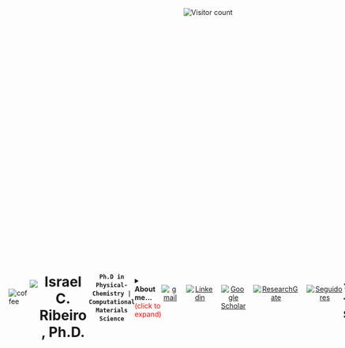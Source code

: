 <img align="right" src="https://komarev.com/ghpvc/?username=israel-c-ribeiro&color=0088CC&style=flat-square" alt="Visitor count" />

<div style="display: flex; align-items: center; justify-content: space-between; width: 100%; padding: 0 10%; box-sizing: border-box;">
  <!-- Imagem do GIF do café à esquerda -->
  <img src="https://github.com/user-attachments/assets/29f6f379-7a7c-4600-9424-6cc4edaa48f8" alt="coffee" style="width: 170px; height: auto;" />

  <!-- Imagem do texto de boas-vindas no centro -->
  <img src="https://readme-typing-svg.herokuapp.com/?font=Righteous&size=30&center=true&vCenter=true&width=500&height=70&duration=4000&lines=Hi+There!+🖖🏾;+Welcome+to+my+page!;" style="max-width: 100%; height: 70px; object-fit: contain;" />


<!-- Centered Name -->
<h1 align="center" style="margin-bottom: 0;">Israel C. Ribeiro, Ph.D.</h1>

<!-- Centered Subtitle -->
<p align="center" style="margin-top: 0; margin-bottom: 0;">
  <strong><code>Ph.D in Physical-Chemistry | Computational Materials Science</code></strong>
</p>


<details>
  <summary><strong>About me...</strong><span style="color: red;">(click to expand)</span>
  </summary>
  <p>
I am a Computational Materials Scientist and Postdoctoral Researcher at the University of Mons (UMONS), passionate about bridging chemistry, materials science, and data analytics. I hold a Ph.D. in Theoretical Physical Chemistry from the University of São Paulo (USP), where I investigated surface passivation on perovskite thin films using Density Functional Theory (DFT) to uncover their structural, energetic, and optoelectronic properties.

I also hold an MBA in Data Science and Analytics from USP, focusing on Machine Learning applications in materials research, and a B.Sc. in Chemistry from the Federal University of São João del Rei (UFSJ). My background combines academic and industrial experience, including R&D work at AMG-Br and laboratory operations in the mineralogy sector at Resind Indústria e Comércio Ltda.

Previously, I served as a teaching assistant for several chemistry courses and volunteered as an English teacher for three years, strengthening my communication and leadership skills.

Interests: Electronic Structure Calculations · Machine Learning · Materials Science · Solid-State Chemistry · Quantum Materials
  </p>
</details>

---
<p align="center" style="display: flex; gap: 15px;">
    <a href="mailto:israelribeiroc7@gmail.com">
        <img 
            alt="gmail" 
            title="Contact me" 
            src="https://custom-icon-badges.demolab.com/badge/Mail-E61B23.svg?logo=mail&style=for-the-badge&labelColor=FF7043&color=FF5722"
        /> 
    </a>
    <a href="https://www.linkedin.com/in/israel-ribeiro1/">
        <img 
            alt="Linkedin" 
            title="Linkedin" 
            src="https://custom-icon-badges.demolab.com/badge/Linkedin-1E6AE1.svg?logo=linkedin&style=for-the-badge&logoColor=ffffff&labelColor=0077B5&color=006C94"
        /> 
    </a> 
    <a href="https://scholar.google.com/citations?hl=en&user=GQugll8AAAAJ">
        <img 
            alt="Google Scholar" 
            title="Google Scholar" 
            src="https://custom-icon-badges.demolab.com/badge/Scholar-8B31CE.svg?logo=googlescholar&style=for-the-badge&logoColor=ffffff&labelColor=4285F4&color=1C64F2"
        />
    </a>
    <a href="https://www.researchgate.net/profile/Israel-Ribeiro">
        <img 
            alt="ResearchGate" 
            title="ResearchGate" 
            src="https://custom-icon-badges.demolab.com/badge/ResearchGate-00ccbb.svg?logo=researchgate&style=for-the-badge&logoColor=ffffff&labelColor=00cc88&color=00bb66"
        />
  </a>
    <a href="https://github.com/israel-c-ribeiro?tab=followers">
        <img 
            alt="Seguidores" 
            title="Me siga no GitHub" 
            src="https://custom-icon-badges.demolab.com/github/followers/israel-c-ribeiro?color=24292F&labelColor=24292F&style=for-the-badge&logo=github&label=Followers&logoColor=white&cache_bust=30345"
        />
    </a>
</p>

---

## 🛠️ Technical Skills

- **Programming & Data Analytics**  
  <img 
    alt="Python" 
    title="Python" 
    src="https://cdn.jsdelivr.net/gh/devicons/devicon/icons/python/python-original.svg" 
    width="40px" 
    style="margin-right: 10px;" 
  />
  <img 
    alt="C" 
    title="C Programming" 
    src="https://upload.wikimedia.org/wikipedia/commons/1/18/C_Programming_Language.svg" 
    width="40px" 
    style="margin-right: 10px;" 
  />
   <img 
    alt="Spyder" 
    title="Spyder" 
    src="https://i0.wp.com/2.bp.blogspot.com/-Alklx2Guuz8/XJgQeQ6YCaI/AAAAAAAAK-U/RmQQyzY5oRI-e4qpXD1elxCyaO_RGRmHwCLcBGAs/s1600/1200px-Spyder_logo.svg.png?ssl=1" 
    width="40px" 
    style="margin-right: 10px;" 
  />
   <img 
    alt="vscode" 
    title="vscode" 
    src="https://code.visualstudio.com/assets/images/code-stable.png" 
    width="40px" 
    style="margin-right: 10px;" 
  />
   <img 
    alt="pycharm" 
    title="pycharm" 
    src="https://upload.wikimedia.org/wikipedia/commons/thumb/1/1d/PyCharm_Icon.svg/1024px-PyCharm_Icon.svg.png" 
    width="40px" 
    style="margin-right: 10px;" 
  />

- **Computational Chemistry Tools**  
  <img 
    alt="VASP" 
    title="VASP" 
    src="https://www.vasp.at/images/logo.png" 
    width="60px" 
    style="margin-right: 10px;" 
  />
  <img 
    alt="Quantum Espresso" 
    title="Quantum Espresso" 
    src="https://www.quantum-espresso.org/wp-content/uploads/2022/03/quantum_ogo_ok.png" 
    width="100px" 
    style="margin-right: 10px;" 
  />
  <img 
    alt="Gaussian" 
    title="Gaussian" 
    src="https://software.sjtu.edu.cn/Assets/userfiles/images/Logo/Gaussian_logo_with_name-removebg-preview(1).png" 
    width="70px" 
    style="margin-right: 10px;" 
  />

- **Version Control & Collaboration**  
  <img 
    alt="Git" 
    title="Git" 
    src="https://cdn.jsdelivr.net/gh/devicons/devicon/icons/git/git-original.svg" 
    width="40px" 
    style="margin-right: 10px;" 
  />
  <img 
    alt="Overleaf" 
    title="Overleaf" 
    src="https://images.ctfassets.net/nrgyaltdicpt/6gsvc5Ogjmu04I4Miu0uGg/cb1d4391717d2ab8d5e42ede6fb0eef1/overleaf_wide_colour_light_bg.png" 
    width="70px" 
    style="margin-right: 10px;" 
  />
 

---

## 🎓 Academic Background
- **Ph.D. in Theoretical Physical Chemistry**  
  _University of São Paulo (USP), São Carlos, Brazil_ (2020–2025)  
  **Thesis**: Atomic-scale Investigations on the Passivation of Ultrathin Layers of 2D Hybrid Perovskites   
  **Research Advisor**: Prof. Juarez L. F. Da Silva  

- **MBA in Data Science and Analytics**  
  _University of São Paulo (USP), Brazil_ (2024–2026)  
  **Thesis**: Unsupervised Learning for Perovskite Solar Cells: Discovering Hidden Patterns in Photovoltaic Data  
  **Research Advisor**: Prof. Gabrielle Lombardi
  
- **B.Sc. in Chemistry**  
  _Federal University of São João del Rei (UFSJ), Brazil_ (2015–2020)  
  **Thesis**: Theoretical Investigation of GaN in the Haeckelita 8-4 Structure    
  **Research Advisor**: Prof. Horacio W. Alvez  

---

## 🧪 Research Highlights

- **2D Perovskites**: Investigating the structural, energetic, and optoelectronic properties of ultrathin organic-inorganic hybrid perovskites through DFT simulations.       
- **Passivation Studies**: Examining the role of transition metal, alkali and organic cations passivation on perovskites surfaces.     
- **Film Thickness Analysis**: Unveiling the relationship between perovskites thin film thickness and optoelectronic properties for photovoltaic applications.     
- **Machine Learning**: The application of machine learning techniques and data science methodologies to predict and analyze the properties of semiconductor materials. 

### 📰 Selected Publications
1. **Impact of Thin Film Thickness on the Structural, Energetic, and Optoelectronic Properties of Two-Dimensional Perovskites**  
   _ACS Applied Energy Materials (2024)_    
    Authors: **Israel C. Ribeiro**, FD Picoli, PIV Moraes, AFV Fonseca, LN Oliveira, AF Nogueira and JLF Da Silva.       
      DOI: [10.1021/acsaem.4c02800](https://pubs.acs.org/doi/10.1021/acsaem.4c02800)  
   
2. **Unveiling the Impact of Organic Cation Passivation on Structural and Optoelectronic Properties of Two-Dimensional Perovskites Thin Films**  
   _Applied Surface Science (2024)_      
     Authors: **Israel C. Ribeiro**, PIR Moraes, AFB Bittencourt and JLF Da Silva.         
        DOI: [10.1016/j.apsusc.2024.161098](https://doi.org/10.1016/j.apsusc.2024.161098)  

3. **Role of the Adsorption of Alkali Cations on Ultrathin n-Layers of Two-Dimensional Perovskites**       
   _Journal of Physical Chemistry C (2023)_        
   Authors: **Israel C. Ribeiro**, PIR Moraes, AFB Bittencourt and JLF Da Silva.         
   DOI: [10.1021/acs.jpcc.3c01894](https://doi.org/10.1021/acs.jpcc.3c01894)      

4. **CaTiO3:Er3+:Yb3+ Upconversion from 980 nm to 1550 nm Excitation and its Potential as Cells Luminescent Probes**  
   _Materials Chemistry and Physics (2019)_                       
   Authors: RV Perrella, **Israel C. Ribeiro**, PHA Campos-Junior, MA Schiavon, E Pecoraro, SJL Ribeiro and JL Ferrari.                    
   DOI: [10.1016/j.matchemphys.2018.11.018](https://doi.org/10.1016/j.matchemphys.2018.11.018) 

_For a complete list of publications, visit my [Google Scholar](https://scholar.google.com/citations?hl=en&user=GQugll8AAAAJ)._  

---

## 📢 Talks & Conferences
- _"Metal Halides Perovskites for Optoelectronic: from Fundamental to Devices"_  
  **CNRS School, France** (2024) 
- _"The Chemistry Beyond Haber–Bosch Process"_  
  **PechaKucha Seminar, IFSC–USP** (2024)  
- _"Impact of Organic Cation Passivation on Perovskites Thin Films"_  
  **1st CMD-CINE Workshop, IQSC-USP** (2024) 
- _"The Chemistry Behind the Synthesis of MAPbI3 Perovskites"_  
  **QTNano Journal Club, IQSC-USP** (2024)
- _"Role of Alkali Cations Passivation on Perovskites Thin Films"_  
  **Materials Chemistry Research Group, UFSJ** (2024) 
- _"Surface Passivation in Perovskite Materials: Ab initio Investigations"_  
  **CINE Conference, UNICAMP** (2023)  
- _"Energy Transfer from Tb3+ to Eu3+ in SiO2-TiO2"_  
  **18th International Conference on Luminescence, Brazil** (2017)

_To download the presentations, visit my [ResearchGate](https://www.researchgate.net/profile/Israel-Ribeiro)._ 

---

<h2>👨🏾‍🔬 Post-Doctoral Experience</h2>

<!-- MONS -->
[University of Mons](https://web.umons.ac.be/en/)
<p><strong>Postdoc Fellow</strong> | (2026 - current) | Mons, Belgium</p>
<ul>
  <li>Electronic Calculations;</li>
  <li>ML models for materials.</li>
</ul>

<hr>

---

<h2>👨🏾‍🏭 Industry Experience</h2>

<!-- AMG Brazil -->
[AMG Brazil](https://amg-br.com/pt/)
<p><strong>Chemical Process Intern</strong> | (2015-2018) | São João del Rei, Brazil</p>
<ul>
  <li>Performed fluoride and chloride analysis and elemental analysis using ICP;</li>
  <li>Executed process enhancement tests and generated reports;</li>
  <li>Led 5S program implementation, enhancing lab efficiency.</li>
</ul>

<hr>

<!-- Resind LTDA -->
[Resind LTDA](https://resind.com.br/)
<p><strong>Chemical Technician</strong> | (2019-2020) | São João del Rei, Brazil</p>
<ul>
  <li>Oversaw quality tests for primary products, ensuring compliance with standards;</li>
  <li>Conducted quantitative chemical analyses using X-ray techniques;</li>
  <li>Maintained product excellence and reliability through comprehensive assessments.</li>
</ul>

 ---

## 📈 GitHub Statistics

<div align="center">
  <h2>🐍 My Contributions 🐍</h2>
 <picture>
  <source media="(prefers-color-scheme: dark)" srcset="https://raw.githubusercontent.com/israel-c-ribeiro/israel-c-ribeiro/output/github-snake-dark.svg" />
  <source media="(prefers-color-scheme: light)" srcset="https://raw.githubusercontent.com/israel-c-ribeiro/israel-c-ribeiro/output/github-snake.svg" />
  <img alt="github-snake" src="https://raw.githubusercontent.com/israel-c-ribeiro/israel-c-ribeiro/output/github-snake.svg" />
</picture>
</div>
<hr/>

<img 
  alt="GitHub Stats" 
  height="150em" 
  src="https://github-readme-stats.vercel.app/api?username=israel-c-ribeiro&show_icons=true&theme=gruvbox&include_all_commits=true&locale=en"
/>
<img 
  alt="Top Languages" 
  height="150em" 
  src="https://github-readme-stats.vercel.app/api/top-langs/?username=israel-c-ribeiro&theme=gruvbox&layout=compact&custom_title=Languages&langs_count=9&cache_bust=12345" 
/>
</p> 
---



